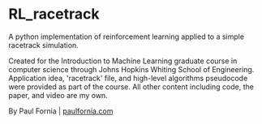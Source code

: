 # RL_racetrack

A python implementation of reinforcement learning applied to a simple racetrack simulation.

Created for the Introduction to Machine Learning graduate course in computer science 
through Johns Hopkins Whiting School of Engineering.
Application idea, 'racetrack' file, and high-level algorithms pseudocode 
were provided as part of the course.
All other content including code, the paper, and video are my own. 

By Paul Fornia | [paulfornia.com](http://www.paulfornia.com)


